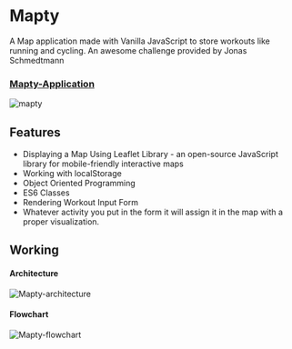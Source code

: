 # Mapty

A Map application made with Vanilla JavaScript to store workouts like running and cycling. An awesome challenge provided by Jonas Schmedtmann

### [Mapty-Application](https://mapty-mz.netlify.app/)

![mapty](https://github.com/Mariam-Zeid/Mapty/assets/114315140/e0804733-5c22-4249-ad74-75298b35dd2c)

## Features

- Displaying a Map Using Leaflet Library - an open-source JavaScript library for mobile-friendly interactive maps
- Working with localStorage
- Object Oriented Programming
- ES6 Classes
- Rendering Workout Input Form
- Whatever activity you put in the form it will assign it in the map with a proper visualization.

## Working

#### Architecture

![Mapty-architecture](https://github.com/Mariam-Zeid/Mapty/assets/114315140/c0787536-3f3c-448e-934d-84963f1fe2f6)

#### Flowchart

![Mapty-flowchart](https://github.com/Mariam-Zeid/Mapty/assets/114315140/6acd6c36-665d-4c22-ba1e-6825db912205)
